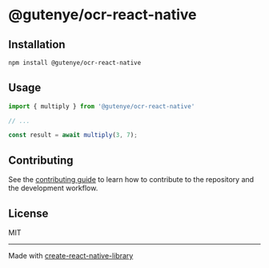 # @gutenye/ocr-react-native

## Installation

```sh
npm install @gutenye/ocr-react-native
```

## Usage

```js
import { multiply } from '@gutenye/ocr-react-native'

// ...

const result = await multiply(3, 7);
```

## Contributing

See the [contributing guide](CONTRIBUTING.md) to learn how to contribute to the repository and the development workflow.

## License

MIT

---

Made with [create-react-native-library](https://github.com/callstack/react-native-builder-bob)
